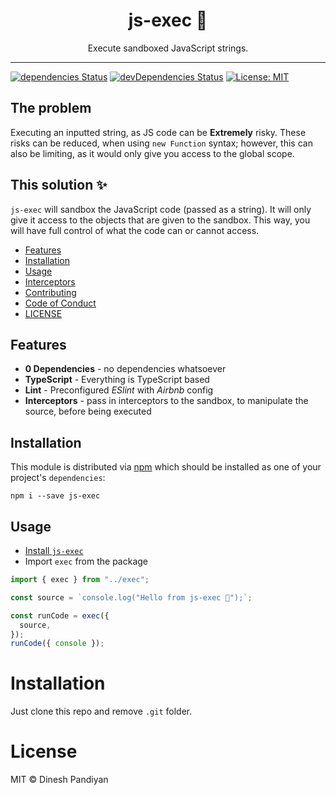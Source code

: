 <div align="center">
<h1>js-exec 🧰</h1>

<p> Execute sandboxed JavaScript strings.  </p>
</div>

---

[![dependencies Status](https://david-dm.org/flexdinesh/npm-module-boilerplate/status.svg)](https://david-dm.org/parsasi/js-exec) [![devDependencies Status](https://status.david-dm.org/gh/parsasi/js-exec.svg?type=dev)](https://david-dm.org/parsasi/js-exec?type=dev) [![License: MIT](https://img.shields.io/badge/License-MIT-blue.svg)](https://opensource.org/licenses/MIT)

## The problem

Executing an inputted string, as JS code can be **Extremely** risky. These risks can be reduced, when using `new Function` syntax; however, this can also be limiting, as it would only give you access to the global scope.

## This solution ✨

`js-exec` will sandbox the JavaScript code (passed as a string). It will only give it access to the objects that are given to the sandbox. This way, you will have full control of what the code can or cannot access.

- [Features](#features)
- [Installation](#installation)
- [Usage](#usage)
- [Interceptors](#interceptors)
- [Contributing](#Contributing)
- [Code of Conduct](#Contributing)
- [LICENSE](#license)

## Features

- **0 Dependencies** - no dependencies whatsoever
- **TypeScript** - Everything is TypeScript based
- **Lint** - Preconfigured _ESlint_ with _Airbnb_ config
- **Interceptors** - pass in interceptors to the sandbox, to manipulate the source, before being executed

## Installation

This module is distributed via [npm](https://www.npmjs.com/) which should be installed as one of your project's `dependencies`:

```
npm i --save js-exec
```

## Usage

- [Install `js-exec`](#installation)
- Import `exec` from the package

```ts
import { exec } from "../exec";

const source = `console.log("Hello from js-exec 👋");`;

const runCode = exec({
  source,
});
runCode({ console });
```

# Installation

Just clone this repo and remove `.git` folder.

# License

MIT © Dinesh Pandiyan
